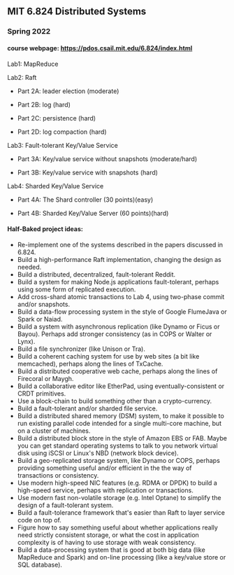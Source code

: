 ## MIT 6.824 Distributed Systems

### Spring 2022

#### course webpage: https://pdos.csail.mit.edu/6.824/index.html

Lab1: MapReduce

Lab2: Raft

- Part 2A: leader election (moderate)

- Part 2B: log (hard)

- Part 2C: persistence (hard)

- Part 2D: log compaction (hard)

Lab3: Fault-tolerant Key/Value Service

- Part 3A: Key/value service without snapshots (moderate/hard)

- Part 3B: Key/value service with snapshots (hard)

Lab4: Sharded Key/Value Service

- Part 4A: The Shard controller (30 points)(easy)

- Part 4B: Sharded Key/Value Server (60 points)(hard)

#### Half-Baked project ideas:

- Re-implement one of the systems described in the papers discussed in 6.824.
- Build a high-performance Raft implementation, changing the design as needed.
- Build a distributed, decentralized, fault-tolerant Reddit.
- Build a system for making Node.js applications fault-tolerant, perhaps using some form of replicated execution.
- Add cross-shard atomic transactions to Lab 4, using two-phase commit and/or snapshots.
- Build a data-flow processing system in the style of Google FlumeJava or Spark or Naiad.
- Build a system with asynchronous replication (like Dynamo or Ficus or Bayou). Perhaps add stronger consistency (as in COPS or Walter or Lynx).
- Build a file synchronizer (like Unison or Tra).
- Build a coherent caching system for use by web sites (a bit like memcached), perhaps along the lines of TxCache.
- Build a distributed cooperative web cache, perhaps along the lines of Firecoral or Maygh.
- Build a collaborative editor like EtherPad, using eventually-consistent or CRDT primitives.
- Use a block-chain to build something other than a crypto-currency.
- Build a fault-tolerant and/or sharded file service.
- Build a distributed shared memory (DSM) system, to make it possible to run existing parallel code intended for a single multi-core machine, but on a cluster of machines.
- Build a distributed block store in the style of Amazon EBS or FAB. Maybe you can get standard operating systems to talk to you network virtual disk using iSCSI or Linux's NBD (network block device).
- Build a geo-replicated storage system, like Dynamo or COPS, perhaps providing something useful and/or efficient in the the way of transactions or consistency.
- Use modern high-speed NIC features (e.g. RDMA or DPDK) to build a high-speed service, perhaps with replication or transactions.
- Use modern fast non-volatile storage (e.g. Intel Optane) to simplify the design of a fault-tolerant system.
- Build a fault-tolerance framework that's easier than Raft to layer service code on top of.
- Figure how to say something useful about whether applications really need strictly consistent storage, or what the cost in application complexity is of having to use storage with weak consistency.
- Build a data-processing system that is good at both big data (like MapReduce and Spark) and on-line processing (like a key/value store or SQL database).
